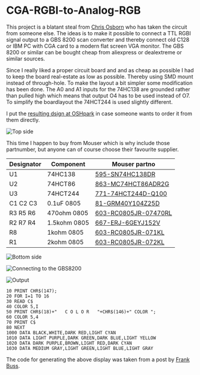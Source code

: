 # CGA-RGBI-to-Analog-RGB

This project is a blatant steal from [Chris Osborn](http://www.insentricity.com/a.cl/219/cgargbi-to-analog-for-the-commodore-128) who has taken the circuit from someone else.
The ideas is to make it possible to connect a TTL RGBI signal output to a GBS 8200 scan converter and thereby connect old C128 or IBM PC with CGA card to a modern flat screen VGA monitor. The GBS 8200 or similar can be bought cheap from aliexpress or dealextreme or similar sources.

Since I really liked a proper circuit board and and as cheap as possible I had to keep the board real-estate as low as possible. Thereby using SMD mount instead of through-hole.
To make the layout a bit simpler some modification has been done. The A0 and A1 inputs for the 74HC138 are grounded rather than pulled high which means that output O4 has to be used instead of O7.
To simplify the boardlayout the 74HCT244 is used slightly different. 

I put the [resulting dsign at OSHpark](https://oshpark.com/shared_projects/xC5EGJzc) in case someone wants to order it from them directly.

![Top side](http://i.imgur.com/mRA4rBz.png)

This time I happen to buy from Mouser which is why include those partnumber, but anyone can of course choose their favourite supplier.

|Designator|Component|Mouser partno|
|----------|---------|-------------|
|   U1     | 74HC138 |[595-SN74HC138DR](http://www.mouser.se/Search/ProductDetail.aspx?R=SN74HC138DRvirtualkey59500000virtualkey595-SN74HC138DR)|
|   U2     | 74HCT86 |[863-MC74HCT86ADR2G](http://www.mouser.se/Search/ProductDetail.aspx?R=MC74HCT86ADR2Gvirtualkey58410000virtualkey863-MC74HCT86ADR2G)|
|   U3     | 74HCT244|[771-74HCT244D-Q100](http://www.mouser.se/Search/ProductDetail.aspx?R=74HCT244D-Q100%2c118virtualkey66800000virtualkey771-74HCT244D-Q100)|
|C1 C2 C3| 0.1uF 0805|[81-GRM40Y104Z25D](http://www.mouser.se/search/ProductDetail.aspx?R=0virtualkey0virtualkeyGRM216F51E104ZA01D)|
|R3 R5 R6| 470ohm 0805 | [603-RC0805JR-07470RL](http://www.mouser.se/Search/ProductDetail.aspx?R=RC0805JR-07470RLvirtualkey57620000virtualkey603-RC0805JR-07470RL)|
|R2 R7 R4| 1.5kohm 0805| [667-ERJ-6GEYJ152V](http://www.mouser.se/Search/ProductDetail.aspx?R=ERJ-6GEYJ152Vvirtualkey66720000virtualkey667-ERJ-6GEYJ152V)|
| R8     | 1kohm 0805|[603-RC0805JR-071KL](http://www.mouser.se/Search/ProductDetail.aspx?R=RC0805JR-071KLvirtualkey57620000virtualkey603-RC0805JR-071KL)|
| R1     | 2kohm 0805| [603-RC0805JR-072KL](http://www.mouser.se/Search/ProductDetail.aspx?R=RC0805JR-072KLvirtualkey57620000virtualkey603-RC0805JR-072KL)|


![Bottom side](http://i.imgur.com/JASlqK1.png)

![Connecting to the GBS8200](http://i.imgur.com/AG3x1OQ.jpg)

![Output](http://i.imgur.com/q9WrcyZ.jpg)

```
10 PRINT CHR$(147);
20 FOR I=1 TO 16
30 READ C$
40 COLOR 5,I
50 PRINT CHR$(18)+"   C O L O R   "+CHR$(146)+" COLOR ";
60 COLOR 5,4
70 PRINT C$
80 NEXT
1000 DATA BLACK,WHITE,DARK RED,LIGHT CYAN
1010 DATA LIGHT PURPLE,DARK GREEN,DARK BLUE,LIGHT YELLOW
1020 DATA DARK PURPLE,BROWN,LIGHT RED,DARK CYAN
1030 DATA MEDIUM GRAY,LIGHT GREEN,LIGHT BLUE,LIGHT GRAY
```




The code for generating the above display was taken from a post by [Frank Buss](http://www.frank-buss.de/c128/vdc/index.html).
